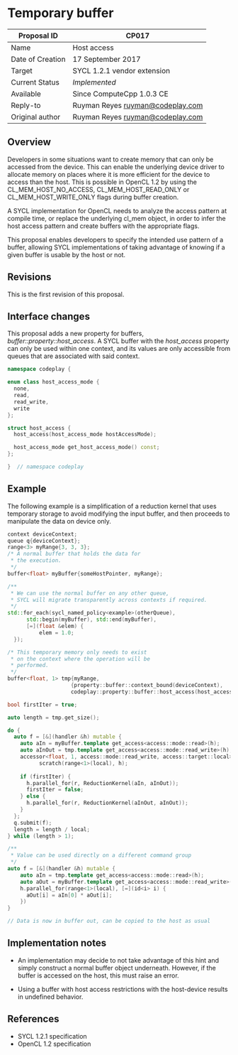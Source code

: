 # Temporary buffer

| Proposal ID | CP017 |
|-------------|--------|
| Name | Host access |
| Date of Creation | 17 September 2017 |
| Target | SYCL 1.2.1 vendor extension |
| Current Status | _Implemented_ |
| Available | Since ComputeCpp 1.0.3 CE |
| Reply-to | Ruyman Reyes <ruyman@codeplay.com> |
| Original author | Ruyman Reyes <ruyman@codeplay.com> |

## Overview

Developers in some situations want to create memory that can only be accessed from the device. This can enable the underlying device driver to allocate memory on places where it is more efficient for the device to access than the host. 
This is possible in OpenCL 1.2 by using the CL_MEM_HOST_NO_ACCESS, CL_MEM_HOST_READ_ONLY or CL_MEM_HOST_WRITE_ONLY flags during buffer creation.

A SYCL implementation for OpenCL needs to analyze the access pattern at compile time, or replace the underlying cl_mem object, in order to infer the host access pattern and create buffers with the appropriate flags.

This proposal enables developers to specify the intended use pattern of a buffer, allowing
SYCL implementations of taking advantage of knowing if a given buffer is usable by the host or not.

## Revisions

This is the first revision of this proposal.

## Interface changes

This proposal adds a new property for buffers, *buffer::property::host_access*.
A SYCL buffer with the *host_access* property can only be used within one context,
and its values are only accessible from queues that are associated with
said context.

```cpp
namespace codeplay {

enum class host_access_mode {
  none,
  read,
  read_write,
  write
};

struct host_access {
  host_access(host_access_mode hostAccessMode);

  host_access_mode get_host_access_mode() const;
};

}  // namespace codeplay
```


## Example

The following example is a simplification of a reduction kernel 
that uses temporary storage to avoid modifying the input buffer, and
then proceeds to manipulate the data on device only.


```cpp
context deviceContext;
queue q{deviceContext};
range<3> myRange{3, 3, 3};
/* A normal buffer that holds the data for 
 * the execution.
 */
buffer<float> myBuffer{someHostPointer, myRange};

/**
 * We can use the normal buffer on any other queue,
 * SYCL will migrate transparently across contexts if required.
 */
std::for_each(sycl_named_policy<example>(otherQueue),
      std::begin(myBuffer), std::end(myBuffer),
      [=](float &elem) { 
          elem = 1.0;
  });

/* This temporary memory only needs to exist 
 * on the context where the operation will be
 * performed.
 */
buffer<float, 1> tmp{myRange, 
                    {property::buffer::context_bound(deviceContext), 
                    codeplay::property::buffer::host_access(host_access_mode::none)} };

bool firstIter = true;

auto length = tmp.get_size();

do {
  auto f = [&](handler &h) mutable {
    auto aIn = myBuffer.template get_access<access::mode::read>(h);
    auto aInOut = tmp.template get_access<access::mode::read_write>(h);
    accessor<float, 1, access::mode::read_write, access::target::local>
          scratch(range<1>(local), h);
    
    if (firstIter) {
      h.parallel_for(r, ReductionKernel(aIn, aInOut));
      firstIter = false;
    } else {
      h.parallel_for(r, ReductionKernel(aInOut, aInOut));
    }
  };
  q.submit(f);
  length = length / local;
} while (length > 1);

/**
 * Value can be used directly on a different command group
 */
auto f = [&](handler &h) mutable {
    auto aIn = tmp.template get_access<access::mode::read>(h);
    auto aOut = myBuffer.template get_access<access::mode::read_write>(h);
    h.parallel_for(range<1>(local), [=](id<i> i) {
      aOut[i] = aIn[0] * aOut[i];
    })
}

// Data is now in buffer out, can be copied to the host as usual

```

## Implementation notes

* An implementation may decide to not take advantage of this hint and 
simply construct a normal buffer object underneath.
However, if the buffer is accessed on the host, this must raise an error.

* Using a buffer with host access restrictions with the host-device results in undefined behavior.

## References

* SYCL 1.2.1 specification
* OpenCL 1.2 specification
